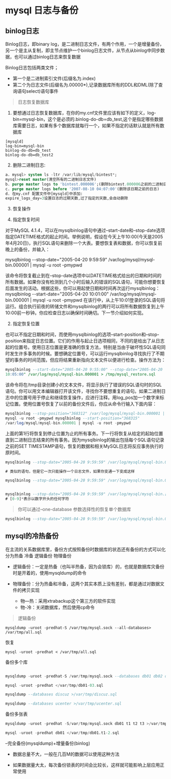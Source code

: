 # mysql 日志与备份

## binlog日志

Binlog日志，即binary log，是二进制日志文件，有两个作用，一个是增量备份，另一个是主从复制，即主节点维护一个binlog日志文件，从节点从binlog中同步数据，也可以通过binlog日志来恢复数据

Binlog日志包括两类文件；

- 第一个是二进制索引文件(后缀名为.index)
- 第二个为日志文件(后缀名为.00000*),记录数据库所有的DDL和DML(除了查询语句select)语句事件

>日志恢复数据库

1. 要想通过日志恢复数据库，在你的my.cnf文件里应该有如下的定义，log-bin=mysql-bin，这个是必须的.binlog-do-db=db_test,这个是指定哪些数据库需要日志，如果有多个数据库就每行一个，如果不指定的话默认就是所有数据库

```
[mysqld] 
log-bin=mysql-bin 
binlog-do-db=db_test 
binlog-do-db=db_test2 
```

2. 删除二进制日志:

```sql
a. mysql> system ls -ltr /var/lib/mysql/bintest*; 
mysql>reset master(清空所有的二进制日志文件) 
b. purge master logs to 'bintest.000006';(删除bintest.000006之前的二进制日志文件) 
c. purge master logs before '2007-08-10 04:07:00'(删除该日期之前的日志) 
d. 在my.cnf 配置文件中[mysqld]中添加: 
expire_logs_day=3设置日志的过期天数,过了指定的天数,会自动删除 
```

3. 恢复操作


1. 指定恢复时间

对于MySQL
4.1.4，可以在mysqlbinlog语句中通过–start-date和–stop-date选项指定DATETIME格式的起止时间。举例说明，假设在今天上午10:00(今天是2005年4月20日)，执行SQL语句来删除一个大表。要想恢复表和数据，你可以恢复前晚上的备份，并输入：

mysqlbinlog --stop-date="2005-04-20 9:59:59"
/var/log/mysql/mysql-bin.000001 | mysql -u root -pmypwd

该命令将恢复截止到在–stop-date选项中以DATETIME格式给出的日期和时间的所有数据。如果你没有检测到几个小时后输入的错误的SQL语句，可能你想要恢复后面发生的活动。根据这些，你可以用起使日期和时间再次运行mysqlbinlog：
mysqlbinlog --start-date="2005-04-20 10:01:00"
/var/log/mysql/mysql-bin.000001 | mysql -u root -pmypwd
在该行中，从上午10:01登录的SQL语句将运行。组合执行前夜的转储文件和mysqlbinlog的两行可以将所有数据恢复到上午10:00前一秒钟。你应检查日志以确保时间确切。下一节介绍如何实现。

2. 指定恢复位置

也可以不指定日期和时间，而使用mysqlbinlog的选项–start-position和–stop-position来指定日志位置。它们的作用与起止日选项相同，不同的是给出了从日志起的位置号。使用日志位置是更准确的恢复方法，特别是当由于破坏性SQL语句同时发生许多事务的时候。要想确定位置号，可以运行mysqlbinlog寻找执行了不期望的事务的时间范围，但应将结果重新指向文本文件以便进行检查。操作方法为：
```sql
mysqlbinlog --start-date="2005-04-20 9:55:00" --stop-date="2005-04-20
10:05:00" /var/log/mysql/mysql-bin.000001 > /tmp/mysql_restore.sql

```
该命令将在/tmp目录创建小的文本文件，将显示执行了错误的SQL语句时的SQL语句。你可以用文本编辑器打开该文件，寻找你不要想重复的语句。如果二进制日志中的位置号用于停止和继续恢复操作，应进行注释。用log_pos加一个数字来标记位置。使用位置号恢复了以前的备份文件后，你应从命令行输入下面内容：
```sql
mysqlbinlog --stop-position="368312" /var/log/mysql/mysql-bin.000001 |
mysql -u root -pmypwd mysqlbinlog --start-position="368315"
/var/log/mysql/mysql-bin.000001 | mysql -u root -pmypwd

```
上面的第1行将恢复到停止位置为止的所有事务。下一行将恢复从给定的起始位置直到二进制日志结束的所有事务。因为mysqlbinlog的输出包括每个SQL语句记录之前的SET
TIMESTAMP语句，恢复的数据和相关MySQL日志将反应事务执行的原时间。



```sql
mysqlbinlog --stop-date="2005-04-20 9:59:59" /var/log/mysql/mysql-bin.000001 | mysql -u root -pmypwd 

# 类似的语句，但是它一次只能操作一个日志文件，如果你变通一下变成这样

mysqlbinlog --stop-date="2005-04-20 9:59:59" /var/log/mysql/mysql-bin.0* | mysql -u root -pmypwd 


mysqlbinlog --stop-date="2005-04-20 9:59:59" /var/log/mysql/mysql-bin.[0-9]* | mysql -u root -pmypwd ，
# [0-9]*表示以数字开头的任何字符
```

>你可以通过–one-database 参数选择性的恢复单个数据库

```sql
mysqlbinlog --stop-date="2005-04-20 9:59:59" /var/log/mysql/mysql-bin.000001 | mysql -u root -pmypwd --one-database db_test
```

## mysql的冷热备份

在主流的关系数据库里，备份方式按照备份时数据库的状态还有备份的方式可以化分为热备 冷备 逻辑备份 物理备份

- 逻辑备份：一定是热备（也叫半热备，因为会锁库）的，也就是数据库灾备份时是开着的，使用mysqldump的命令

- 物理备份：分为热备和冷备，这两个其实本质上没有差别，都是通过对数据文件的拷贝实现
    - 物—热：采用xtrabackup这个第三方的软件实现
    - 物-冷：关闭数据库，然后使用cp命令


>逻辑备份

`mysqldump -uroot -predhat-S /var/tmp/mysql.sock --all-databases> /var/tmp/all.sql`

恢复

`mysql -uroot -predhat < /var/tmp/all.sql`

备份多个库

```sql

mysqldump -uroot -predhat-S /var/tmp/mysql.sock --databases db01 db02 db03 > /var/tmp/db01-03.sql

mysql -uroot -predhat </var/tmp/db01-03.sql

mysqldump --databases discuz >/var/tmp/discuz.sql

mysqldump --databases ucenter >/var/tmp/ucenter.sql

```

备份多张表
```sql
mysqldump -uroot -predhat -S/var/tmp/mysql.sock db01 t1 t2 t3 >/var/tmp/db01.t1-2.sql

mysql -uroot -predhat db01 </var/tmp/db01.t1-2.sql
```
–完全备份(mysqldump)+增量备份(binlog)

- 数据总量不大，一般在几百M的数据可以使用这种方法

- 如果数据量大太，每次备份锁表的时间会比较长，这样就可能影响上层应用正常使用

